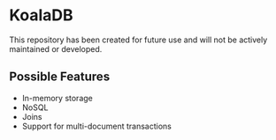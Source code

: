 # KoalaDB
This repository has been created for future use and will not be actively maintained or developed.

## Possible Features
+ In-memory storage
+ NoSQL
+ Joins
+ Support for multi-document transactions